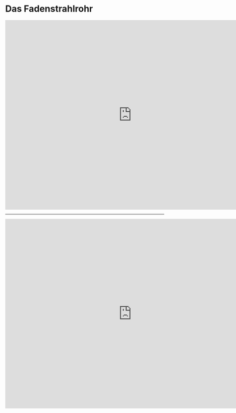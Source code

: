 # Das Fadenstrahlrohr
<iframe scrolling="no" src="https://www.geogebra.org/material/iframe/id/k7PBJSCt/width/1576/height/830/border/888888/smb/false/stb/false/stbh/false/ai/false/asb/false/sri/false/rc/false/ld/false/sdz/false/ctl/false" width="800px" height="600px" style="border:0px;"> </iframe>

---

<iframe scrolling="no" src="https://www.geogebra.org/material/iframe/id/F4xqTrKd/width/1056/height/777/border/888888/smb/false/stb/false/stbh/false/ai/false/asb/false/sri/false/rc/false/ld/false/sdz/false/ctl/false" width="800px" height="600px" style="border:0px;"> </iframe>